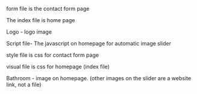 form file is the contact form page

The index file is home page

Logo - logo image

Script file- The javascript on homepage for automatic image slider

style file is css for contact form page

visual file is css for homepage (index file)

Bathroom - image on homepage. (other images on the slider are a website link, not a file) 
